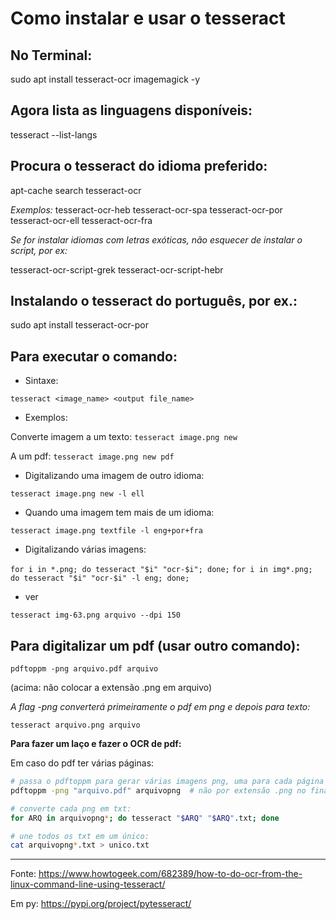 # Como instalar e usar o tesseract

## No Terminal:
sudo apt install tesseract-ocr imagemagick -y


## Agora lista as linguagens disponíveis:
tesseract --list-langs


## Procura o tesseract do idioma preferido:
apt-cache search tesseract-ocr


*Exemplos:*
tesseract-ocr-heb
tesseract-ocr-spa
tesseract-ocr-por
tesseract-ocr-ell 
tesseract-ocr-fra


_Se for instalar idiomas com letras exóticas, não esquecer de instalar o script, por ex:_

tesseract-ocr-script-grek
tesseract-ocr-script-hebr


## Instalando o tesseract do português, por ex.:
sudo apt install tesseract-ocr-por


## Para executar o comando:

 - Sintaxe:
 
`tesseract <image_name> <output file_name>`

 - Exemplos:
 
Converte imagem a um texto:
`tesseract image.png new`

A um pdf:
`tesseract image.png new pdf`

 - Digitalizando uma imagem de outro idioma:
 
`tesseract image.png new -l ell`

 - Quando uma imagem tem mais de um idioma:

`tesseract image.png textfile -l eng+por+fra`

 - Digitalizando várias imagens:
 
` for i in *.png; do tesseract "$i" "ocr-$i"; done; `
` for i in img*.png; do tesseract "$i" "ocr-$i" -l eng; done; `


 - ver
 
`tesseract img-63.png arquivo --dpi 150`

## Para digitalizar um pdf (usar outro comando):

`pdftoppm -png arquivo.pdf arquivo`

(acima: não colocar a extensão .png em arquivo)

*A flag -png converterá primeiramente o pdf em png e depois para texto:*

`tesseract arquivo.png arquivo`

**Para fazer um laço e fazer o OCR de pdf:**

Em caso do pdf ter várias páginas:

```bash 
# passa o pdftoppm para gerar várias imagens png, uma para cada página do pdf
pdftoppm -png "arquivo.pdf" arquivopng 	# não por extensão .png no final

# converte cada png em txt:
for ARQ in arquivopng*; do tesseract "$ARQ" "$ARQ".txt; done

# une todos os txt em um único:
cat arquivopng*.txt > unico.txt
```


---
Fonte: https://www.howtogeek.com/682389/how-to-do-ocr-from-the-linux-command-line-using-tesseract/


Em py: https://pypi.org/project/pytesseract/


